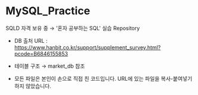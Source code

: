 # MySQL_Practice

SQLD 자격 보유 중
 → '혼자 공부하는 SQL' 실습 Repository
 
* DB 출처
  URL : https://www.hanbit.co.kr/support/supplement_survey.html?pcode=B6846155853
  
* 테이블 구조
  → market_db 참조

* 모든 파일은 본인이 손으로 직접 친 코드입니다. URL에 있는 파일을 복사-붙여넣기 하지 않았습니다.
